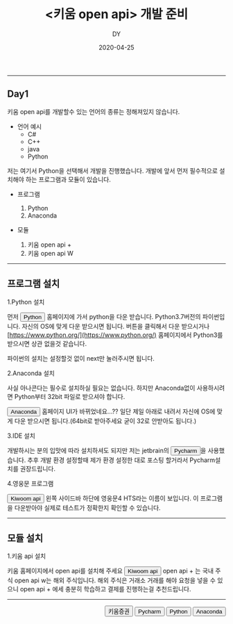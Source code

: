 ﻿---
layout: post
title:  "<키움 open api> 개발 준비"
date:   2020-04-25
author: DY
comments: true
categories: Outsourcing
---

---

## Day1

키움 open api를 개발할수 있는 언어의 종류는 정해져있지 않습니다.
  - 언어 예시
    - C#
    - C++
    - java
    - Python

저는 여기서 Python을 선택해서 개발을 진행했습니다. 개발에 앞서 먼저 필수적으로 설치해야 하는 프로그램과 모듈이 있습니다.

  - 프로그램
    1. Python
    2. Anaconda

  - 모듈
    1. 키움 open api +
    2. 키움 open api W 

---

## 프로그램 설치

1.Python 설치

먼저 <button onclick="location.href='https://www.python.org/downloads/release/python-377/' ">Python</button> 홈페이지에 가서 python을 다운 받습니다. 
Python3.7버전의 파이썬입니다. 자신의 OS에 맞게 다운 받으시면 됩니다. 버튼을 클릭해서 다운 받으시거나 [https://www.python.org/](https://www.python.org/)  홈페이지에서 Python3를 받으시면 상관 없을것 같습니다.

파이썬의 설치는 설정할것 없이 next만 눌러주시면 됩니다. 


2.Anaconda 설치

사실 아나콘다는 필수로 설치하실 필요는 없습니다. 하지만 Anaconda없이 사용하시려면 Python부터 32bit 파일로 받으셔야 합니다. 

<button onclick="location.href='https://www.anaconda.com/products/individual' "> Anaconda </button> 
홈페이지 UI가 바뀌었네요...?? 일단 제일 아래로 내려서 자신에 OS에 맞게 다운 받으시면 됩니다.(64bit로 받아주세요 굳이 32로 안받아도 됩니다.)


3.IDE 설치

개발하시는 분의 입맛에 따라 설치하셔도 되지만 저는 jetbrain의 <button onclick="location.href='https://www.jetbrains.com/ko-kr/pycharm/' ">Pycharm</button>을 사용했습니다.
추후 개발 환경 설정할때 제가 환경 설정한 대로 포스팅 할거라서 Pycharm설치를 권장드립니다.


4.영웅문 프로그램

<button onclick="location.href='https://www1.kiwoom.com/nkw.templateFrameSet.do?m=m1408000000' ">Kiwoom api</button>
왼쪽 사이드바 하단에 영웅문4 HTS라는 이름이 보입니다. 이 프로그램을 다운받아야 실제로 테스트가 정확한지 확인할 수 있습니다. 

---

## 모듈 설치

1.키움 api 설치 

키움 홈페이지에서 open api를 설치해 주세요 
<button onclick="location.href='https://www1.kiwoom.com/nkw.templateFrameSet.do?m=m1408000000' ">Kiwoom api</button> 
open api + 는 국내 주식  open api w는 해외 주식입니다.
해외 주식은 거래소 거래를 해야 요청을 넣을 수 있으니 open api + 에세 충분히 학습하고 결제를 진행하는걸 추천드립니다.




---

<div style="float: right;">
  <button onclick="location.href='https://www.kiwoom.com/' ">키움증권</button>
  <button onclick="location.href='https://www.jetbrains.com/ko-kr/pycharm/' ">Pycharm</button>
  <button onclick="location.href='https://www.python.org/downloads/release/python-377/' ">Python</button> 
  <button onclick="location.href='https://www.anaconda.com/products/individual' "> Anaconda </button> 
</div>
